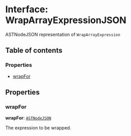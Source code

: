 # Interface: WrapArrayExpressionJSON

ASTNodeJSON representation of `WrapArrayExpression`

## Table of contents

### Properties

* [wrapFor](/auto-docs/variable-plugin/interfaces/WrapArrayExpressionJSON.md#wrapfor)

## Properties

### wrapFor

**wrapFor**: [`ASTNodeJSON`](/auto-docs/variable-plugin/interfaces/ASTNodeJSON.md)

The expression to be wrapped.
